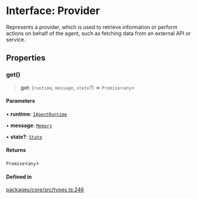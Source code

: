 # Interface: Provider

Represents a provider, which is used to retrieve information or perform actions on behalf of the agent, such as fetching data from an external API or service.

## Properties

### get()

> **get**: (`runtime`, `message`, `state`?) => `Promise`\<`any`\>

#### Parameters

• **runtime**: [`IAgentRuntime`](IAgentRuntime.md)

• **message**: [`Memory`](Memory.md)

• **state?**: [`State`](State.md)

#### Returns

`Promise`\<`any`\>

#### Defined in

[packages/core/src/types.ts:246](https://github.com/ai16z/eliza/blob/main/packages/core/src/types.ts#L246)
